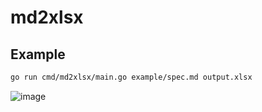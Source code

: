 # md2xlsx

## Example

```sh
go run cmd/md2xlsx/main.go example/spec.md output.xlsx
```

![image](https://user-images.githubusercontent.com/6698252/139557567-4b088527-b38a-4609-8eeb-a58fa2c0ea49.png)
